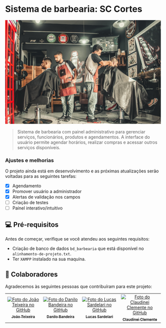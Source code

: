 # Sistema de barbearia: SC Cortes

<img src="./img/img3.jpg" alt="Imagem de barbearia">

> Sistema de barbearia com painel administrativo para gerenciar serviços, funcionários, produtos e agendamentos. A interface do usuário permite agendar horários, realizar compras e acessar outros serviços disponíveis. 

### Ajustes e melhorias

O projeto ainda está em desenvolvimento e as próximas atualizações serão voltadas para as seguintes tarefas:

- [x] Agendamento
- [x] Promover usuário a administrador
- [x] Alertas de validação nos campos
- [ ] Criação de testes
- [ ] Paínel interativo/intuitivo

## 💻 Pré-requisitos

Antes de começar, verifique se você atendeu aos seguintes requisitos:

- Criação de banco de dados `bd_barbearia` que está disponível no `alinhamento-de-projeto.txt`.
- Ter `XAMPP` instalado na sua maquína.

## 🤝 Colaboradores

Agradecemos às seguintes pessoas que contribuíram para este projeto:

<table>
  <tr>
    <td align="center">
      <a href="https://github.com/joaoteixeira9" title="Perfil do João Teixeira no GitHub">
        <img src="https://avatars.githubusercontent.com/u/143551272?v=4" width="100px;" alt="Foto do João Teixeira no GitHub"/><br>
        <sub>
          <b>João Teixeira</b>
        </sub>
      </a>
    </td>
    <td align="center">
      <a href="https://github.com/DaniloBandeira0" title="Perfil do Danilo Bandeira no GitHub">
        <img src="https://avatars.githubusercontent.com/u/143565487?v=4" width="100px;" alt="Foto do Danilo Bandeira no GitHub"/><br>
        <sub>
          <b>Danilo Bandeira</b>
        </sub>
      </a>
    </td>
    <td align="center">
      <a href="https://github.com/Lucaseduardo583" title="Perfil do Lucas Sardelari no GitHub">
        <img src="https://avatars.githubusercontent.com/u/146371860?v=4" width="100px;" alt="Foto do Lucas Sardelari no GitHub"/><br>
        <sub>
          <b>Lucas Sardelari</b>
        </sub>
      </a>
    </td>
    <td align="center">
      <a href="https://github.com/ClaudineiClemente48" title="Perfil do Claudinei Clemente no GitHub">
        <img src="https://avatars.githubusercontent.com/u/146371914?v=4" width="100px;" alt="Foto do Claudinei Clemente no GitHub"/><br>
        <sub>
          <b>Claudinei Clemente</b>
        </sub>
      </a>
    </td>
  </tr>
</table>